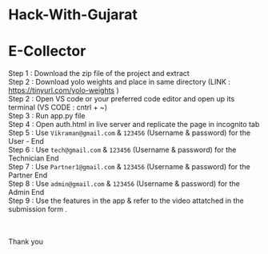 # Hack-With-Gujarat

# E-Collector

Step 1 : Download the zip file of the project and extract <br>
Step 2 : Download yolo weights and place in same directory (LINK : https://tinyurl.com/yolo-weights ) <br>
Step 2 : Open VS code or your preferred code editor and open up its terminal (VS CODE : cntrl + ~)<br>
Step 3 : Run app.py file <br>
Step 4 : Open auth.html in live server and replicate the page in incognito tab<br>
Step 5 : Use `Vikraman@gmail.com` & `123456` (Username & password) for the User - End <br>
Step 6 : Use `tech@gmail.com` & `123456` (Username & password) for the Technician End<br>
Step 7 : Use `Partner1@gmail.com` & `123456` (Username & password) for the Partner End<br>
Step 8 : Use `admin@gmail.com` & `123456` (Username & password) for the Admin End<br>
Step 9 : Use the features in the app & refer to the video attatched in the submission form .<br><br><br>


Thank you
